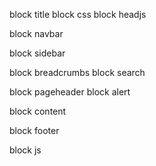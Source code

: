 
block title
block css
block headjs


block navbar


block sidebar

block breadcrumbs
block search

block pageheader
block alert


block content

block footer

block js